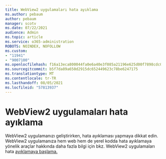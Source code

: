 ```yaml
---
title: WebView2 uygulamaları hata ayıklama
ms.author: pebaum
author: pebaum
manager: scotv
ms.date: 07/22/2021
audience: Admin
ms.topic: article
ms.service: o365-administration
ROBOTS: NOINDEX, NOFOLLOW
ms.custom:
- "11941"
- "9007100"
ms.openlocfilehash: f16a13eca800044fa0e6a40e3f085a21196e625d00f7898cdc0f5a20a218b170
ms.sourcegitcommit: b5f7da89a650d2915dc652449623c78be6247175
ms.translationtype: MT
ms.contentlocale: tr-TR
ms.lasthandoff: 08/05/2021
ms.locfileid: "57813937"
---
```

# <a name="debug-webview2-apps"></a>WebView2 uygulamaları hata ayıklama

WebView2 uygulamanızı geliştirirken, hata ayıklaması yapmaya dikkat edin. WebView2 uygulamanıza hem web hem de yerel kodda hata ayıklamaya yönelik araçlar hakkında daha fazla bilgi için bkz. WebView2 uygulamaları hata [ayıklamaya başlama.](/microsoft-edge/webview2/how-to/debug)